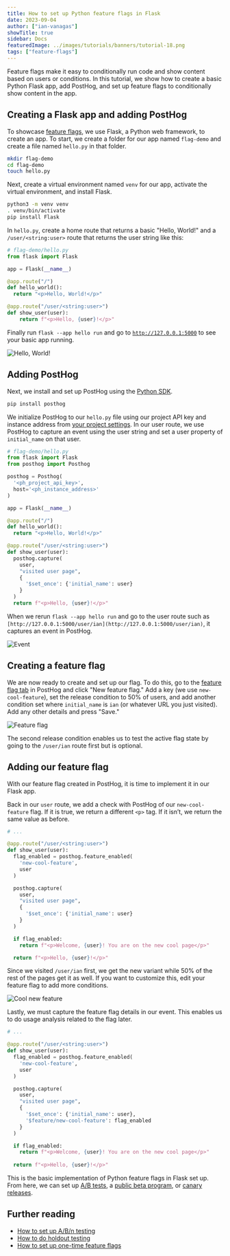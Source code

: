 ```yaml
---
title: How to set up Python feature flags in Flask
date: 2023-09-04
author: ["ian-vanagas"]
showTitle: true
sidebar: Docs
featuredImage: ../images/tutorials/banners/tutorial-18.png
tags: ["feature-flags"]
---
```


Feature flags make it easy to conditionally run code and show content based on users or conditions. In this tutorial, we show how to create a basic Python Flask app, add PostHog, and set up feature flags to conditionally show content in the app.

## Creating a Flask app and adding PostHog

To showcase [feature flags](/docs/feature-flags), we use Flask, a Python web framework, to create an app. To start, we create a folder for our app named `flag-demo` and create a file named `hello.py` in that folder.

```bash
mkdir flag-demo
cd flag-demo
touch hello.py
```

Next, create a virtual environment named `venv` for our app, activate the virtual environment, and install Flask.

```bash
python3 -m venv venv
. venv/bin/activate
pip install Flask
```

In `hello.py`, create a home route that returns a basic "Hello, World!" and a `/user/<string:user>` route that returns the user string like this:

```python
# flag-demo/hello.py
from flask import Flask

app = Flask(__name__)

@app.route("/")
def hello_world():
  return "<p>Hello, World!</p>"

@app.route("/user/<string:user>")
def show_user(user):
    return f"<p>Hello, {user}!</p>"
```

Finally run `flask --app hello run` and go to [`http://127.0.0.1:5000`](http://127.0.0.1:5000/) to see your basic app running.

![Hello, World!](../images/tutorials/python-feature-flags/hello.png)

## Adding PostHog

Next, we install and set up PostHog using the [Python SDK](/docs/libraries/python).

```bash
pip install posthog
```

We initialize PostHog to our `hello.py` file using our project API key and instance address from [your project settings](https://app.posthog.com/project/settings). In our user route, we use PostHog to capture an event using the user string and set a user property of `initial_name` on that user.

```python
# flag-demo/hello.py
from flask import Flask
from posthog import Posthog

posthog = Posthog(
  '<ph_project_api_key>', 
  host='<ph_instance_address>'
)

app = Flask(__name__)

@app.route("/")
def hello_world():
  return "<p>Hello, World!</p>"

@app.route("/user/<string:user>")
def show_user(user):
  posthog.capture(
    user, 
    "visited user page", 
    {
      '$set_once': {'initial_name': user} 
    }
  )
  return f"<p>Hello, {user}!</p>"
```

When we rerun `flask --app hello run` and go to the user route such as `[http://127.0.0.1:5000/user/ian](http://127.0.0.1:5000/user/ian)`, it captures an event in PostHog.

![Event](../images/tutorials/python-feature-flags/event.png)

## Creating a feature flag

We are now ready to create and set up our flag. To do this, go to the [feature flag tab](https://app.posthog.com/feature_flags) in PostHog and click "New feature flag." Add a key (we use `new-cool-feature`), set the release condition to 50% of users, and add another condition set where `initial_name` is `ian` (or whatever URL you just visited). Add any other details and press "Save."

![Feature flag](../images/tutorials/python-feature-flags/flag.png)

The second release condition enables us to test the active flag state by going to the `/user/ian` route first but is optional.

## Adding our feature flag

With our feature flag created in PostHog, it is time to implement it in our Flask app.

Back in our `user` route, we add a check with PostHog of our `new-cool-feature` flag. If it is true, we return a different `<p>` tag. If it isn’t, we return the same value as before. 

```python
# ...

@app.route("/user/<string:user>")
def show_user(user):
  flag_enabled = posthog.feature_enabled(
    'new-cool-feature', 
    user
  )

  posthog.capture(
    user, 
    "visited user page", 
    {
      '$set_once': {'initial_name': user}
    }
  )

  if flag_enabled:
    return f"<p>Welcome, {user}! You are on the new cool page</p>"

  return f"<p>Hello, {user}!</p>"
```

Since we visited `/user/ian` first, we get the new variant while 50% of the rest of the pages get it as well. If you want to customize this, edit your feature flag to add more conditions.

![Cool new feature](../images/tutorials/python-feature-flags/cool.png)

Lastly, we must capture the feature flag details in our event. This enables us to do usage analysis related to the flag later.

```python
# ...

@app.route("/user/<string:user>")
def show_user(user):
  flag_enabled = posthog.feature_enabled(
    'new-cool-feature', 
    user
  )

  posthog.capture(
    user, 
    "visited user page", 
    {
      '$set_once': {'initial_name': user},
      '$feature/new-cool-feature': flag_enabled
    }
  )

  if flag_enabled:
    return f"<p>Welcome, {user}! You are on the new cool page</p>"
  
  return f"<p>Hello, {user}!</p>"
```

This is the basic implementation of Python feature flags in Flask set up. From here, we can set up [A/B tests](/ab-testing), a [public beta program](/tutorials/public-beta-program), or [canary releases](/tutorials/canary-release). 

## Further reading

- [How to set up A/B/n testing](/tutorials/abn-testing)
- [How to do holdout testing](/tutorials/holdout-testing)
- [How to set up one-time feature flags](/tutorials/one-time-feature-flags)